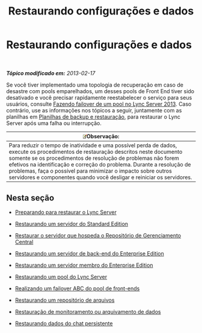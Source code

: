 ﻿---
title: Restaurando configurações e dados
TOCTitle: Restaurando configurações e dados
ms:assetid: b07f5dd7-7bed-4819-8cb5-617f5acd478e
ms:mtpsurl: https://technet.microsoft.com/pt-br/library/Hh202185(v=OCS.15)
ms:contentKeyID: 52057693
ms.date: 05/19/2016
mtps_version: v=OCS.15
ms.translationtype: HT
---

# Restaurando configurações e dados

 

_**Tópico modificado em:** 2013-02-17_

Se você tiver implementado uma topologia de recuperação em caso de desastre com pools emparelhados, um desses pools de Front End tiver sido desativado e você precisar rapidamente reestabelecer o serviço para seus usuários, consulte [Fazendo failover de um pool no Lync Server 2013](lync-server-2013-failing-over-a-pool.md). Caso contrário, use as informações nos tópicos a seguir, juntamente com as planilhas em [Planilhas de backup e restauração](lync-server-2013-backup-and-restoration-worksheets.md), para restaurar o Lync Server após uma falha ou interrupção.

<table>
<thead>
<tr class="header">
<th><img src="images/Gg425756.note(OCS.15).gif" title="note" alt="note" />Observação:</th>
</tr>
</thead>
<tbody>
<tr class="odd">
<td>Para reduzir o tempo de inatividade e uma possível perda de dados, execute os procedimentos de restauração descritos neste documento somente se os procedimentos de resolução de problemas não forem efetivos na identificação e correção do problema. Durante a resolução de problemas, faça o possível para minimizar o impacto sobre outros servidores e componentes quando você desligar e reiniciar os servidores.</td>
</tr>
</tbody>
</table>


## Nesta seção

  - [Preparando para restaurar o Lync Server](lync-server-2013-preparing-to-restore-lync-server.md)

  - [Restaurando um servidor do Standard Edition](lync-server-2013-restoring-a-standard-edition-server.md)

  - [Restaurar o servidor que hospeda o Repositório de Gerenciamento Central](lync-server-2013-restoring-the-server-hosting-the-central-management-store.md)

  - [Restaurando um servidor de back-end do Enterprise Edition](lync-server-2013-restoring-an-enterprise-edition-back-end-server.md)

  - [Restaurando um servidor membro do Enterprise Edition](lync-server-2013-restoring-an-enterprise-edition-member-server.md)

  - [Restaurando um pool do Lync Server](lync-server-2013-restoring-a-lync-server-pool.md)

  - [Realizando um failover ABC do pool de front-ends](lync-server-2013-performing-an-abc-front-end-pool-failover.md)

  - [Restaurando um repositório de arquivos](lync-server-2013-restoring-a-file-store.md)

  - [Restauração de monitoramento ou arquivamento de dados](lync-server-2013-restoring-monitoring-or-archiving-data.md)

  - [Restaurando dados do chat persistente](lync-server-2013-restoring-persistent-chat-data.md)

